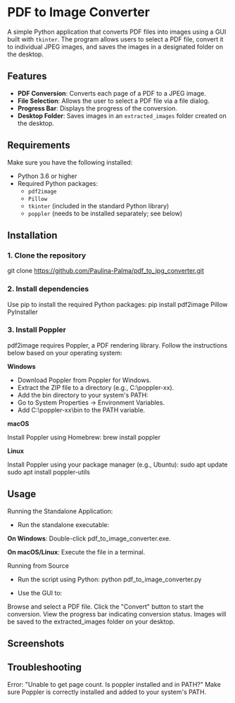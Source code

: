 # PDF to Image Converter

A simple Python application that converts PDF files into images using a GUI built with `tkinter`. The program allows users to select a PDF file, convert it to individual JPEG images, and saves the images in a designated folder on the desktop.

## Features
- **PDF Conversion**: Converts each page of a PDF to a JPEG image.
- **File Selection**: Allows the user to select a PDF file via a file dialog.
- **Progress Bar**: Displays the progress of the conversion.
- **Desktop Folder**: Saves images in an `extracted_images` folder created on the desktop.

## Requirements
Make sure you have the following installed:

- Python 3.6 or higher
- Required Python packages:
  - `pdf2image`
  - `Pillow`
  - `tkinter` (included in the standard Python library)
  - `poppler` (needs to be installed separately; see below)

## Installation

### 1. Clone the repository
git clone https://github.com/Paulina-Palma/pdf_to_jpg_converter.git

### 2. Install dependencies
Use pip to install the required Python packages:
pip install pdf2image Pillow PyInstaller

### 3. Install Poppler
pdf2image requires Poppler, a PDF rendering library. Follow the instructions below based on your operating system:

**Windows**

- Download Poppler from Poppler for Windows.
- Extract the ZIP file to a directory (e.g., C:\poppler-xx).
- Add the bin directory to your system's PATH:
- Go to System Properties -> Environment Variables.
- Add C:\poppler-xx\bin to the PATH variable.

**macOS**

Install Poppler using Homebrew:
brew install poppler

**Linux**

Install Poppler using your package manager (e.g., Ubuntu):
sudo apt update
sudo apt install poppler-utils

## Usage

Running the Standalone Application:

- Run the standalone executable:

**On Windows**: Double-click pdf_to_image_converter.exe.

**On macOS/Linux**: Execute the file in a terminal.

Running from Source

- Run the script using Python:
python pdf_to_image_converter.py

- Use the GUI to:

Browse and select a PDF file.
Click the "Convert" button to start the conversion.
View the progress bar indicating conversion status.
Images will be saved to the extracted_images folder on your desktop.

## Screenshots

## Troubleshooting

Error: "Unable to get page count. Is poppler installed and in PATH?"
Make sure Poppler is correctly installed and added to your system's PATH.

